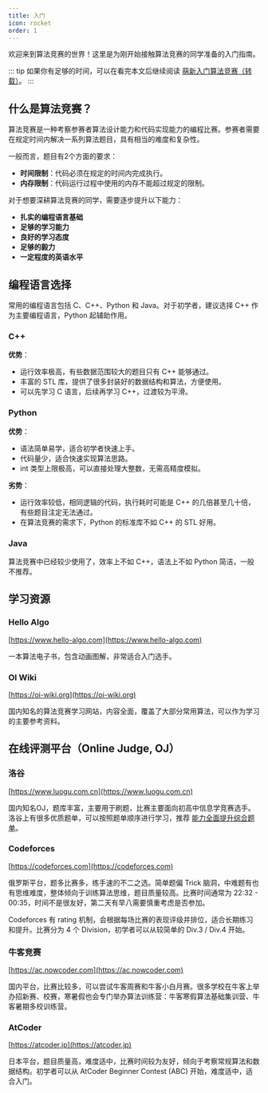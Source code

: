 ```yaml
---
title: 入门
icon: rocket
order: 1
---
```


欢迎来到算法竞赛的世界！这里是为刚开始接触算法竞赛的同学准备的入门指南。

::: tip
如果你有足够的时间，可以在看完本文后继续阅读 [萌新入门算法竞赛（转载）](/articles/resot)。
:::

## 什么是算法竞赛？

算法竞赛是一种考察参赛者算法设计能力和代码实现能力的编程比赛。参赛者需要在规定时间内解决一系列算法题目，具有相当的难度和复杂性。

一般而言，题目有2个方面的要求：

- **时间限制**：代码必须在规定的时间内完成执行。
- **内存限制**：代码运行过程中使用的内存不能超过规定的限制。

对于想要深耕算法竞赛的同学，需要逐步提升以下能力：

- **扎实的编程语言基础**
- **足够的学习能力**
- **良好的学习态度**
- **足够的毅力**
- **一定程度的英语水平**

## 编程语言选择

常用的编程语言包括 C、C++、Python 和 Java。对于初学者，建议选择 C++ 作为主要编程语言，Python 起辅助作用。

### C++

**优势**：
- 运行效率极高，有些数据范围较大的题目只有 C++ 能够通过。
- 丰富的 STL 库，提供了很多封装好的数据结构和算法，方便使用。
- 可以先学习 C 语言，后续再学习 C++，过渡较为平滑。

### Python

**优势**：
- 语法简单易学，适合初学者快速上手。
- 代码量少，适合快速实现算法思路。
- int 类型上限极高，可以直接处理大整数，无需高精度模拟。

**劣势**：
- 运行效率较低，相同逻辑的代码，执行耗时可能是 C++ 的几倍甚至几十倍，有些题目注定无法通过。
- 在算法竞赛的需求下，Python 的标准库不如 C++ 的 STL 好用。

### Java

算法竞赛中已经较少使用了，效率上不如 C++，语法上不如 Python 简洁，一般不推荐。

## 学习资源

### Hello Algo

[https://www.hello-algo.com](https://www.hello-algo.com)

一本算法电子书，包含动画图解，非常适合入门选手。

### OI Wiki

[https://oi-wiki.org](https://oi-wiki.org)

国内知名的算法竞赛学习网站，内容全面，覆盖了大部分常用算法，可以作为学习的主要参考资料。

## 在线评测平台（Online Judge, OJ）

### 洛谷

[https://www.luogu.com.cn](https://www.luogu.com.cn)

国内知名OJ，题库丰富，主要用于刷题，比赛主要面向初高中信息学竞赛选手。洛谷上有很多优质题单，可以按照题单顺序进行学习，推荐 [能力全面提升综合题单](https://www.luogu.com.cn/training/9391)。

### Codeforces

[https://codeforces.com](https://codeforces.com)

俄罗斯平台，题多比赛多，练手速的不二之选。简单题偏 Trick 脑洞，中难题有也有思维难度，整体倾向于训练算法思维，题目质量较高。比赛时间通常为 22:32 - 00:35，时间不是很友好，第二天有早八需要慎重考虑是否参加。

Codeforces 有 rating 机制，会根据每场比赛的表现评级并排位，适合长期练习和提升。比赛分为 4 个 Division，初学者可以从较简单的 Div.3 / Div.4 开始。


### 牛客竞赛
[https://ac.nowcoder.com](https://ac.nowcoder.com)

国内平台，比赛比较多，可以尝试牛客周赛和牛客小白月赛。很多学校在牛客上举办招新赛、校赛，寒暑假也会专门举办算法训练营：牛客寒假算法基础集训营、牛客暑期多校训练营。

### AtCoder

[https://atcoder.jp](https://atcoder.jp)

日本平台，题目质量高，难度适中，比赛时间较为友好，倾向于考察常规算法和数据结构。初学者可以从 AtCoder Beginner Contest (ABC) 开始，难度适中，适合入门。

